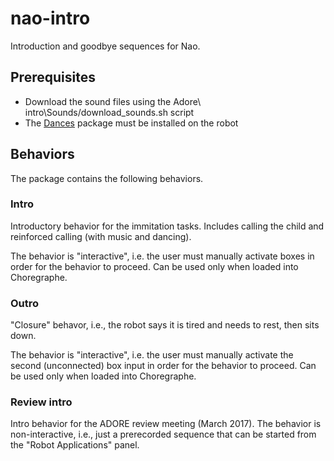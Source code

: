 # nao-intro

Introduction and goodbye sequences for Nao.

## Prerequisites

 - Download the sound files using the Adore\ intro\Sounds/download_sounds.sh script
 - The [Dances](https://github.com/adore-hrzz/nao-dances) package must be installed on the robot

## Behaviors

The package contains the following behaviors.

### Intro

Introductory behavior for the immitation tasks. Includes calling the child and reinforced calling (with music and dancing).

The behavior is "interactive", i.e. the user must manually activate boxes in order for the behavior to proceed. Can be used only when loaded into Choregraphe.

### Outro

"Closure" behavor, i.e., the robot says it is tired and needs to rest, then sits down.

The behavior is "interactive", i.e. the user must manually activate the second (unconnected) box input in order for the behavior to proceed. Can be used only when loaded into Choregraphe.

### Review intro

Intro behavior for the ADORE review meeting (March 2017). The behavior is non-interactive, i.e., just a prerecorded sequence that can be started from the "Robot Applications" panel.



